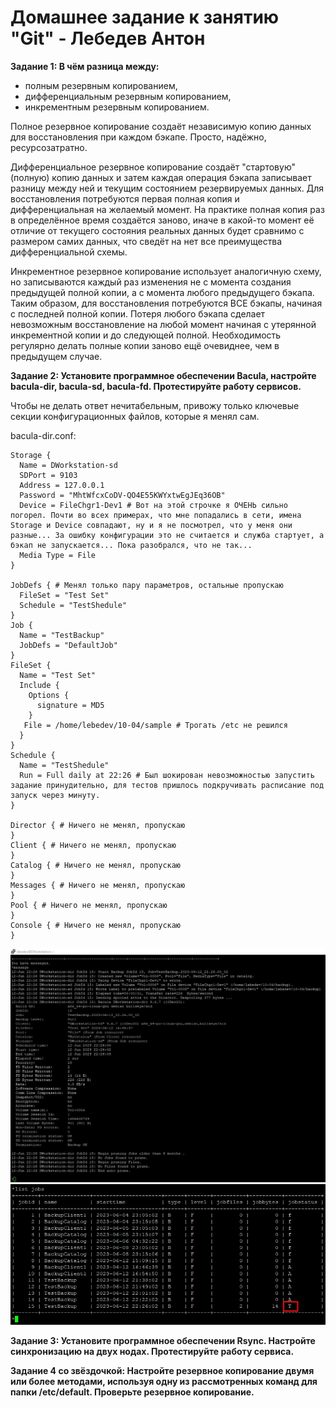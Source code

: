 # Домашнее задание к занятию "Git" - Лебедев Антон

**Задание 1: В чём разница между:**

 - полным резервным копированием,
 - дифференциальным резервным копированием,
 - инкрементным резервным копированием.

Полное резервное копирование создаёт независимую копию данных для восстановления при каждом бэкапе. Просто, надёжно, ресурсозатратно.

Дифференциальное резервное копирование создаёт "стартовую" (полную) копию данных и затем каждая операция бэкапа записывает разницу между ней и текущим состоянием резервируемых данных. Для восстановления потребуются первая полная копия и дифференциальная на желаемый момент. На практике полная копия раз в определённое время создаётся заново, иначе в какой-то момент её отличие от текущего состояния реальных данных будет сравнимо с размером самих данных, что сведёт на нет все преимущества дифференциальной схемы.

Инкрементное резервное копирование использует аналогичную схему, но записываются каждый раз изменения не с момента создания предыдущей полной копии, а с момента любого предыдущего бэкапа. Таким образом, для восстановления потребуются ВСЕ бэкапы, начиная с последней полной копии. Потеря любого бэкапа сделает невозможным восстановление на любой момент начиная с утерянной инкрементной копии и до следующей полной. Необходимость регулярно делать полные копии заново ещё очевиднее, чем в предыдущем случае.

**Задание 2: Установите программное обеспечении Bacula, настройте bacula-dir, bacula-sd, bacula-fd. Протестируйте работу сервисов.**

Чтобы не делать ответ нечитабельным, привожу только ключевые секции конфигурационных файлов, которые я менял сам. 

bacula-dir.conf:

```````
Storage { 
  Name = DWorkstation-sd
  SDPort = 9103
  Address = 127.0.0.1
  Password = "MhtWfcxCoDV-QO4E55KWYxtwEgJEq36OB"
  Device = FileChgr1-Dev1 # Вот на этой строчке я ОЧЕНЬ сильно погорел. Почти во всех примерах, что мне попадались в сети, имена Storage и Device совпадают, ну и я не посмотрел, что у меня они разные... За ошибку конфигурации это не считается и служба стартует, а бэкап не запускается... Пока разобрался, что не так...
  Media Type = File
}
 
JobDefs { # Менял только пару параметров, остальные пропускаю
  FileSet = "Test Set"
  Schedule = "TestShedule"
}
Job {
  Name = "TestBackup"
  JobDefs = "DefaultJob"
}
FileSet {
  Name = "Test Set"
  Include {
    Options {
      signature = MD5
    }
   File = /home/lebedev/10-04/sample # Трогать /etc не решился
  }
}
Schedule {
  Name = "TestShedule"
  Run = Full daily at 22:26 # Был шокирован невозможностью запустить задание принудительно, для тестов пришлось подкручивать расписание под запуск через минуту. 
}

Director { # Ничего не менял, пропускаю
}
Client { # Ничего не менял, пропускаю
}
Catalog { # Ничего не менял, пропускаю
}
Messages { # Ничего не менял, пропускаю
}
Pool { # Ничего не менял, пропускаю
}
Console { # Ничего не менял, пропускаю
}
```````

![Screenshot_1](https://github.com/Lebedun/HomeWork-Blank/blob/10-04/img/Screenshot_1.jpg)
![Screenshot_2](https://github.com/Lebedun/HomeWork-Blank/blob/10-04/img/Screenshot_2.jpg)

**Задание 3: Установите программное обеспечении Rsync. Настройте синхронизацию на двух нодах. Протестируйте работу сервиса.**

**Задание 4 со звёздочкой: Настройте резервное копирование двумя или более методами, используя одну из рассмотренных команд для папки /etc/default. Проверьте резервное копирование.**
